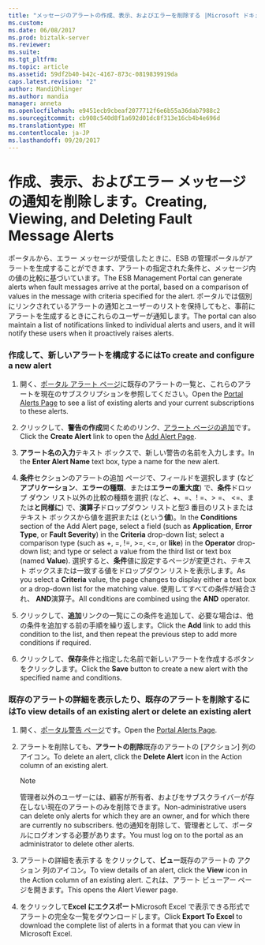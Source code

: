 ```yaml
---
title: "メッセージのアラートの作成、表示、およびエラーを削除する |Microsoft ドキュメント"
ms.custom: 
ms.date: 06/08/2017
ms.prod: biztalk-server
ms.reviewer: 
ms.suite: 
ms.tgt_pltfrm: 
ms.topic: article
ms.assetid: 59df2b40-b42c-4167-873c-0819839919da
caps.latest.revision: "2"
author: MandiOhlinger
ms.author: mandia
manager: anneta
ms.openlocfilehash: e9451ecb9cbeaf2077712f6e6b55a36dab7988c2
ms.sourcegitcommit: cb908c540d8f1a692d01dc8f313e16cb4b4e696d
ms.translationtype: MT
ms.contentlocale: ja-JP
ms.lasthandoff: 09/20/2017
---
```

# <a name="creating-viewing-and-deleting-fault-message-alerts"></a><span data-ttu-id="42e1c-102">作成、表示、およびエラー メッセージの通知を削除します。</span><span class="sxs-lookup"><span data-stu-id="42e1c-102">Creating, Viewing, and Deleting Fault Message Alerts</span></span>
<span data-ttu-id="42e1c-103">ポータルから、エラー メッセージが受信したときに、ESB の管理ポータルがアラートを生成することができます、アラートの指定された条件と、メッセージ内の値の比較に基づいています。</span><span class="sxs-lookup"><span data-stu-id="42e1c-103">The ESB Management Portal can generate alerts when fault messages arrive at the portal, based on a comparison of values in the message with criteria specified for the alert.</span></span> <span data-ttu-id="42e1c-104">ポータルでは個別にリンクされているアラートの通知とユーザーのリストを保持してもと、事前にアラートを生成するときにこれらのユーザーが通知します。</span><span class="sxs-lookup"><span data-stu-id="42e1c-104">The portal can also maintain a list of notifications linked to individual alerts and users, and it will notify these users when it proactively raises alerts.</span></span>  
  
### <a name="to-create-and-configure-a-new-alert"></a><span data-ttu-id="42e1c-105">作成して、新しいアラートを構成するには</span><span class="sxs-lookup"><span data-stu-id="42e1c-105">To create and configure a new alert</span></span>  
  
1.  <span data-ttu-id="42e1c-106">開く、[ポータル アラート ページ](../esb-toolkit/portal-alerts-page.md)に既存のアラートの一覧と、これらのアラートを現在のサブスクリプションを参照してください。</span><span class="sxs-lookup"><span data-stu-id="42e1c-106">Open the [Portal Alerts Page](../esb-toolkit/portal-alerts-page.md) to see a list of existing alerts and your current subscriptions to these alerts.</span></span>  
  
2.  <span data-ttu-id="42e1c-107">クリックして、**警告の作成**開くためのリンク、[アラート ページの追加](../esb-toolkit/add-alert-page.md)です。</span><span class="sxs-lookup"><span data-stu-id="42e1c-107">Click the **Create Alert** link to open the [Add Alert Page](../esb-toolkit/add-alert-page.md).</span></span>  
  
3.  <span data-ttu-id="42e1c-108">**アラート名の入力**テキスト ボックスで、新しい警告の名前を入力します。</span><span class="sxs-lookup"><span data-stu-id="42e1c-108">In the **Enter Alert Name** text box, type a name for the new alert.</span></span>  
  
4.  <span data-ttu-id="42e1c-109">**条件**セクションのアラートの追加 ページで、フィールドを選択します (など**アプリケーション**、**エラーの種類**、または**エラーの重大度**) で、**条件**ドロップ ダウン リスト以外の比較の種類を選択 (など、+、=、! =、> =、 \<=、または**と同様に**) で、**演算子**ドロップダウン リストと型3 番目のリストまたはテキスト ボックスから値を選択または (という**値**)。</span><span class="sxs-lookup"><span data-stu-id="42e1c-109">In the **Conditions** section of the Add Alert page, select a field (such as **Application**, **Error Type**, or **Fault Severity**) in the **Criteria** drop-down list; select a comparison type (such as +, =, !=, >=, \<=, or **like**) in the **Operator** drop-down list; and type or select a value from the third list or text box (named **Value**).</span></span> <span data-ttu-id="42e1c-110">選択すると、**条件**値に設定するページが変更され、テキスト ボックスまたは一致する値をドロップダウン リストを表示します。</span><span class="sxs-lookup"><span data-stu-id="42e1c-110">As you select a **Criteria** value, the page changes to display either a text box or a drop-down list for the matching value.</span></span> <span data-ttu-id="42e1c-111">使用してすべての条件が結合され、 **AND**演算子。</span><span class="sxs-lookup"><span data-stu-id="42e1c-111">All conditions are combined using the **AND** operator.</span></span>  
  
5.  <span data-ttu-id="42e1c-112">クリックして、**追加**リンクの一覧にこの条件を追加して、必要な場合は、他の条件を追加する前の手順を繰り返します。</span><span class="sxs-lookup"><span data-stu-id="42e1c-112">Click the **Add** link to add this condition to the list, and then repeat the previous step to add more conditions if required.</span></span>  
  
6.  <span data-ttu-id="42e1c-113">クリックして、**保存**条件と指定した名前で新しいアラートを作成するボタンをクリックします。</span><span class="sxs-lookup"><span data-stu-id="42e1c-113">Click the **Save** button to create a new alert with the specified name and conditions.</span></span>  
  
### <a name="to-view-details-of-an-existing-alert-or-delete-an-existing-alert"></a><span data-ttu-id="42e1c-114">既存のアラートの詳細を表示したり、既存のアラートを削除するには</span><span class="sxs-lookup"><span data-stu-id="42e1c-114">To view details of an existing alert or delete an existing alert</span></span>  
  
1.  <span data-ttu-id="42e1c-115">開く、[ポータル警告 ページ](../esb-toolkit/portal-alerts-page.md)です。</span><span class="sxs-lookup"><span data-stu-id="42e1c-115">Open the [Portal Alerts Page](../esb-toolkit/portal-alerts-page.md).</span></span>  
  
2.  <span data-ttu-id="42e1c-116">アラートを削除しても、**アラートの削除**既存のアラートの [アクション] 列のアイコン。</span><span class="sxs-lookup"><span data-stu-id="42e1c-116">To delete an alert, click the **Delete Alert** icon in the Action column of an existing alert.</span></span>  
  
    > [!NOTE]
    >  <span data-ttu-id="42e1c-117">管理者以外のユーザーには、顧客が所有者、およびをサブスクライバーが存在しない現在のアラートのみを削除できます。</span><span class="sxs-lookup"><span data-stu-id="42e1c-117">Non-administrative users can delete only alerts for which they are an owner, and for which there are currently no subscribers.</span></span> <span data-ttu-id="42e1c-118">他の通知を削除して、管理者として、ポータルにログオンする必要があります。</span><span class="sxs-lookup"><span data-stu-id="42e1c-118">You must log on to the portal as an administrator to delete other alerts.</span></span>  
  
3.  <span data-ttu-id="42e1c-119">アラートの詳細を表示する をクリックして、**ビュー**既存のアラートの アクション 列のアイコン。</span><span class="sxs-lookup"><span data-stu-id="42e1c-119">To view details of an alert, click the **View** icon in the Action column of an existing alert.</span></span> <span data-ttu-id="42e1c-120">これは、アラート ビューアー ページを開きます。</span><span class="sxs-lookup"><span data-stu-id="42e1c-120">This opens the Alert Viewer page.</span></span>  
  
4.  <span data-ttu-id="42e1c-121">をクリックして**Excel にエクスポート**Microsoft Excel で表示できる形式でアラートの完全な一覧をダウンロードします。</span><span class="sxs-lookup"><span data-stu-id="42e1c-121">Click **Export To Excel** to download the complete list of alerts in a format that you can view in Microsoft Excel.</span></span>